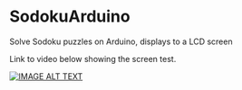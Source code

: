 # SodokuArduino
Solve Sodoku puzzles on Arduino, displays to a LCD screen


Link to video below showing the screen test.

[![IMAGE ALT TEXT](http://img.youtube.com/vi/ZgrmgMDVqkE/0.jpg)](http://www.youtube.com/watch?v=ZgrmgMDVqkE "Arduino Uno R3 LCD Touch Display | Example #1
")
